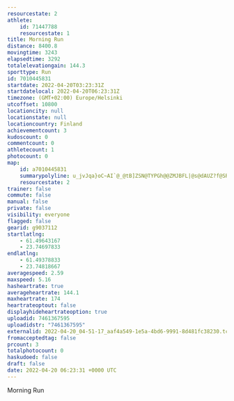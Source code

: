 ```yaml
---
resourcestate: 2
athlete:
    id: 71447788
    resourcestate: 1
title: Morning Run
distance: 8400.8
movingtime: 3243
elapsedtime: 3292
totalelevationgain: 144.3
sporttype: Run
id: 7010445831
startdate: 2022-04-20T03:23:31Z
startdatelocal: 2022-04-20T06:23:31Z
timezone: (GMT+02:00) Europe/Helsinki
utcoffset: 10800
locationcity: null
locationstate: null
locationcountry: Finland
achievementcount: 3
kudoscount: 0
commentcount: 0
athletecount: 1
photocount: 0
map:
    id: a7010445831
    summarypolyline: u_jvJqa}oC~AI`@_@tB]ZSN@TYPGh@@ZMJBFL|@s@dAUZ?f@SRH\IpC_AvAOr@H|@UZSbBa@FF@LAjAGh@eAjEk@xA}@|Ck@|Bm@`DO`DDxCMdAD`@FvCGlADlBMnAIfBJrAAp@SvBe@rB[vBc@zAa@hCYt@m@pCYv@_@r@y@hCQjAQtBKb@OtCa@jBGbA?fAR`ATl@`@zBT|@Jv@Rl@d@bCDl@CpAHfA?rAFfAMlAo@`EKhA[jAWtAAxAU|BDr@Id@D`@AxAIrA?l@JdAA`AFvCFpAClAH`BInGBdACv@Qv@ULq@YQWIBWZUfAInBYhB?pC@t@TbA?b@OfBEnAa@jBU`@c@@OGIOWGgBkBUQWa@a@kAYe@K]g@k@qBkEKIGYYQs@oAWOQFk@x@WTYl@c@l@m@Ea@k@WLwBtDc@n@m@~AMp@qBhDOl@Y`@Yz@m@h@s@nBuAhBYBkAl@w@z@WQBKIOc@Y_@GKQo@c@OCi@i@Cw@Hg@Ce@ZwAHML_AHQBc@E]H_AAi@HaCHOF?Ll@J?p@sBVkAXu@V[H_@HsANo@J}@Ca@Vi@?UH_@Ao@\gAj@iAl@aBFe@A_@l@eAJGJ]Bg@Ha@Zw@ZmBf@kBb@mA\]\gBT_@dA{@h@g@|@?RQZ}@`AaBf@wA|@oBf@}@t@}@Pk@d@o@l@uALu@Tq@RuACeA\{DFaCAm@B_AJq@\sAXyCBiC\}@R}@`@qABa@r@y@Fe@Pe@PkANc@PQJYj@uCj@eBRiAh@oB^kAv@qBb@aA|@wCd@mAXoAHu@B_@EcAXy@V{ARcCDiBPk@@m@CUHa@Fq@j@WPBAt@HtAMtCQbAEx@Mb@?`@YzBQbAGbB[rAUfCYrAATUx@o@nEGrCYzAAZOz@EnBBr@Gj@BXPVNKN]Ju@VaA?y@HaAp@gB`@w@~AaCLk@JSXcAZaB^qAx@gCDm@?k@Gg@FaAAw@Ik@?aA@_@PeA@cAGmAOWTgAEg@Bm@GsBMeAFY@{@OsADeAKg@H]JkBEq@VuAHs@Cs@D{@Cq@DyAZ}AfAyBHm@?_AD[ZEX]n@UHGCgAEGm@L{@?uBr@URc@NILYTcA?]\OKUBi@b@k@Ui@b@
    resourcestate: 2
trainer: false
commute: false
manual: false
private: false
visibility: everyone
flagged: false
gearid: g9037112
startlatlng:
    - 61.49643167
    - 23.74697833
endlatlng:
    - 61.49378833
    - 23.74818667
averagespeed: 2.59
maxspeed: 5.16
hasheartrate: true
averageheartrate: 144.1
maxheartrate: 174
heartrateoptout: false
displayhideheartrateoption: true
uploadid: 7461367595
uploadidstr: "7461367595"
externalid: 2022-04-20_04-51-17_aaf4a549-1e5a-4bd6-9991-8d481fc38230.tcx
fromacceptedtag: false
prcount: 3
totalphotocount: 0
haskudoed: false
draft: false
date: 2022-04-20 06:23:31 +0000 UTC
---
```

Morning Run